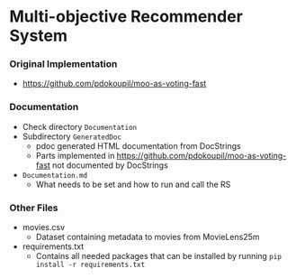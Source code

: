 # Multi-objective Recommender System
### Original Implementation

- https://github.com/pdokoupil/moo-as-voting-fast

### Documentation

- Check directory `Documentation`
- Subdirectory `GeneratedDoc`
  - pdoc generated HTML documentation from DocStrings
  - Parts implemented in  https://github.com/pdokoupil/moo-as-voting-fast not documented by DocStrings
- `Documentation.md`
  - What needs to be set and how to run and call the RS

### Other Files

- movies.csv
  - Dataset containing metadata to movies from MovieLens25m
- requirements.txt
  - Contains all needed packages that can be installed by running `pip install -r requirements.txt`
